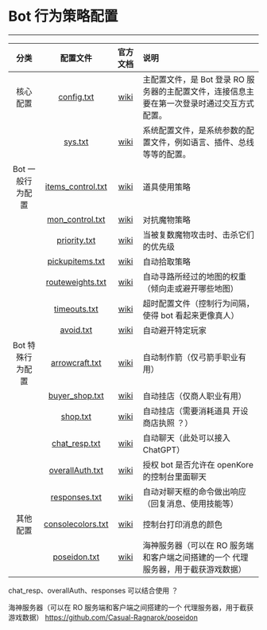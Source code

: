 # Bot 行为策略配置

------


| 分类 | 配置文件 | 官方文档 | 说明 |
|:---:|:---:|:---:|:---|
| 核心配置 | [config.txt](config./.txt) | [wiki](https://openkore.com/wiki/Category:config.txt) | 主配置文件，是 Bot 登录 RO 服务器的主配置文件，连接信息主要在第一次登录时通过交互方式配置。 |
|  | [sys.txt](./sys.txt) | [wiki](https://openkore.com/wiki/Category:sys.txt) | 系统配置文件，是系统参数的配置文件，例如语言、插件、总线等等的配置。 |
| Bot 一般行为配置 | [items_control.txt](./items_control.txt) | [wiki](https://openkore.com/wiki/items_control.txt) | 道具使用策略 |
|  | [mon_control.txt](./mon_control.txt) | [wiki](https://openkore.com/wiki/mon_control.txt) | 对抗魔物策略 |
|  | [priority.txt](./priority.txt) | [wiki](https://openkore.com/wiki/priority.txt) | 当被复数魔物攻击时、击杀它们的优先级 |
|  | [pickupitems.txt](./pickupitems.txt) | [wiki](https://openkore.com/wiki/pickupitems.txt) | 自动拾取策略 |
|  | [routeweights.txt](./routeweights.txt) | [wiki](https://openkore.com/wiki/routeweights.txt) | 自动寻路所经过的地图的权重（倾向走或避开哪些地图） |
|  | [timeouts.txt](./timeouts.txt) | [wiki](https://openkore.com/wiki/timeouts.txt) | 超时配置文件（控制行为间隔，使得 bot 看起来更像真人） |
|  | [avoid.txt](./avoidavoid.txt) | [wiki](https://openkore.com/wiki/avoid.txt) | 自动避开特定玩家 |
| Bot 特殊行为配置 | [arrowcraft.txt](./arrowcraft.txt) | [wiki](https://openkore.com/wiki/arrowcraft.txt) | 自动制作箭（仅弓箭手职业有用） |
|  | [buyer_shop.txt](./buyer_shop.txt) | [wiki](https://openkore.com/wiki/buyer_shop.txt) | 自动挂店（仅商人职业有用） |
|  | [shop.txt](./shop.txt) | [wiki](https://openkore.com/wiki/shop.txt) | 自动挂店（需要消耗道具 开设商店执照 ？） |
|  | [chat_resp.txt](./chat_resp.txt) | [wiki](https://openkore.com/wiki/chat_resp.txt) | 自动聊天（此处可以接入 ChatGPT） |
|  | [overallAuth.txt](./overallAuth.txt) | [wiki](https://openkore.com/wiki/overallAuth.txt) | 授权 bot 是否允许在 openKore 的控制台里面聊天 |
|  | [responses.txt](./responses.txt) | [wiki](https://openkore.com/wiki/responses.txt) | 自动对聊天框的命令做出响应（回复消息、使用技能等） |
| 其他配置 | [consolecolors.txt](./consolecolors.txt) | [wiki](https://openkore.com/wiki/consolecolors.txt) | 控制台打印消息的颜色 |
|  | [poseidon.txt](./poseidon.txt) | [wiki](https://openkore.com/wiki/Poseidon) | 海神服务器（可以在 RO 服务端和客户端之间搭建的一个 代理服务器，用于截获游戏数据） |

chat_resp、overallAuth、responses 可以结合使用 ？

海神服务器（可以在 RO 服务端和客户端之间搭建的一个 代理服务器，用于截获游戏数据）
https://github.com/Casual-Ragnarok/poseidon


